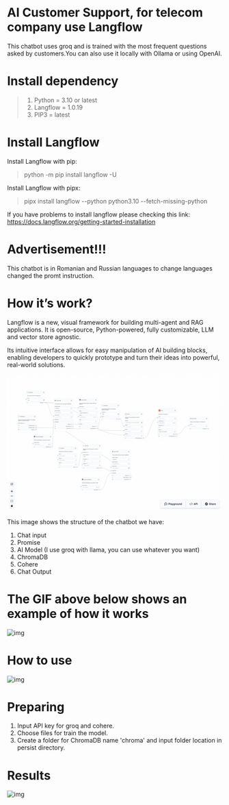 # AI Customer Support, for telecom company use Langflow
This chatbot uses groq and is trained with the most frequent questions asked by customers.You can also use it locally with Ollama or using OpenAI.
# Install dependency
>1. Python = 3.10 or latest
>2. Langflow = 1.0.19
>3. PIP3 = latest

# Install Langflow
Install Langflow with pip:
>python -m pip install langflow -U

Install Langflow with pipx:
>pipx install langflow --python python3.10 --fetch-missing-python

If you have problems to install langflow please checking this link: https://docs.langflow.org/getting-started-installation

# Advertisement!!!
This chatbot is in Romanian and Russian languages to change languages changed the promt instruction.

# How it’s work?
Langflow is a new, visual framework for building multi-agent and RAG applications. It is open-source, Python-powered, fully customizable, LLM and vector store agnostic.

Its intuitive interface allows for easy manipulation of AI building blocks, enabling developers to quickly prototype and turn their ideas into powerful, real-world solutions.

![img](Img/img1.png)

This image shows the structure of the chatbot
we have:
1. Chat input
2. Promise
3. AI Model (I use groq with llama, you can use whatever you want)
4. ChromaDB
5. Cohere
6. Chat Output 

# The GIF above below shows an example of how it works
![img](Img/ezgif.com-optimize.gif)


# How to use
![img](Img/video1.gif)

# Preparing 
1. Input API key for groq and cohere.
2. Choose files for train the model.
3. Create a folder for ChromaDB name 'chroma' and input folder location in persist directory.

# Results 
![img](Img/video2.gif)
